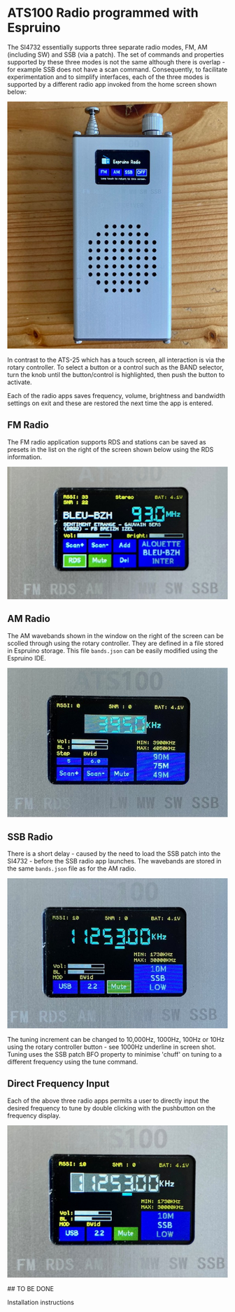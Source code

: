 # ATS100 Radio programmed with Espruino

The SI4732 essentially supports three separate radio modes, FM, AM (including SW) and SSB (via a patch). The set of commands and properties supported by these three modes is not the same although there is overlap - for example SSB does not have a scan command. Consequently, to facilitate experimentation and to simplify interfaces, each of the three modes is supported by a different radio app invoked from the home screen shown below:

![](../image/ats100home.jpg)

In contrast to the ATS-25 which has a touch screen, all interaction is via the rotary controller. To select a button or a control such as the BAND selector, turn the knob until the button/control is highlighted, then push the button to activate. 

Each of the radio apps saves frequency, volume, brightness and bandwidth settings on exit and these are restored the next time the app is entered. 

## FM Radio

The FM radio application supports RDS and stations can be saved as presets in the list on the right of the screen shown below using the RDS information.

![](../image/fmapp.jpg)


## AM Radio

The AM wavebands shown in the window on the right of the screen can be scolled through using the rotary controller. They are defined in a file stored in Espruino storage. This file ```bands.json``` can be easily modified using the Espruino IDE.

![](../image/amapp.jpg)

## SSB Radio

There is a short delay  - caused by the need to load the SSB patch into the SI4732 - before the SSB radio app launches. The wavebands are stored in the same ```bands.json``` file as for the AM radio.

![](../image/ssbapp.jpg)

The tuning increment can be changed to 10,000Hz, 1000Hz, 100Hz or 10Hz using the rotary controller button - see 1000Hz underline in screen shot. Tuning uses the SSB patch BFO property to minimise 'chuff' on tuning to a different frequency using the tune command.

## Direct Frequency Input

Each of the above three radio apps permits a user to directly input the desired frequency to tune by double clicking with the pushbutton on the frequency display.

![](../image/dclick.jpg)



## TO BE DONE

Installation instructions







